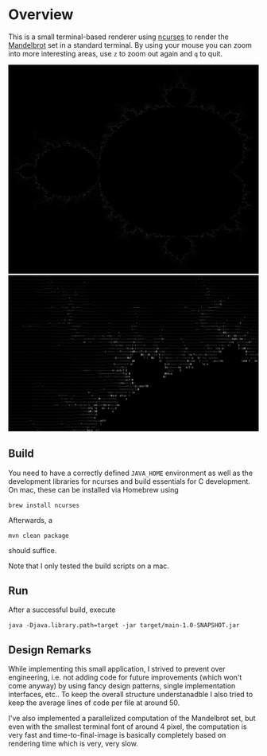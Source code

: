 # Overview

This is a small terminal-based renderer using [ncurses](https://en.wikipedia.org/wiki/Ncurses) to render the [Mandelbrot](https://en.wikipedia.org/wiki/Mandelbrot_set) set in a standard terminal. By using your mouse you can zoom into more interesting areas, use `z` to zoom out again and `q` to quit.

![Mandelbrot set](screenshot.png)
![Zoomed part of the Mandelbrot set](zoom.png)

## Build

You need to have a correctly defined `JAVA_HOME` environment as well as the development libraries for ncurses and build essentials for C development. On mac, these can be installed via Homebrew using

    brew install ncurses

Afterwards, a

    mvn clean package

should suffice.

Note that I only tested the build scripts on a mac. 

## Run

After a successful build, execute

    java -Djava.library.path=target -jar target/main-1.0-SNAPSHOT.jar

## Design Remarks

While implementing this small application, I strived to prevent over engineering, i.e. not adding code for future improvements (which won't come anyway) by using fancy design patterns, single implementation interfaces, etc.. To keep the overall structure understanadble I also tried to keep the average lines of code per file at around 50.

I've also implemented a parallelized computation of the Mandelbrot set, but even with the smallest terminal font of around 4 pixel, the computation is very fast and time-to-final-image is basically completely based on rendering time which is very, very slow.
